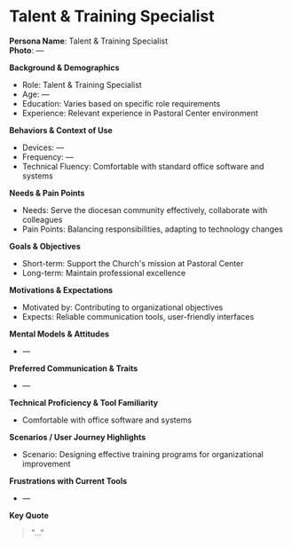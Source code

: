 # Talent & Training Specialist

**Persona Name**: Talent & Training Specialist  
**Photo**: —  

**Background & Demographics**  
- Role: Talent & Training Specialist  
- Age: —  
- Education: Varies based on specific role requirements  
- Experience: Relevant experience in Pastoral Center environment  

**Behaviors & Context of Use**  
- Devices: —  
- Frequency: —  
- Technical Fluency: Comfortable with standard office software and systems  

**Needs & Pain Points**  
- Needs: Serve the diocesan community effectively, collaborate with colleagues  
- Pain Points: Balancing responsibilities, adapting to technology changes  

**Goals & Objectives**  
- Short-term: Support the Church's mission at Pastoral Center  
- Long-term: Maintain professional excellence  

**Motivations & Expectations**  
- Motivated by: Contributing to organizational objectives  
- Expects: Reliable communication tools, user-friendly interfaces  

**Mental Models & Attitudes**  
- —  

**Preferred Communication & Traits**  
- —  

**Technical Proficiency & Tool Familiarity**  
- Comfortable with office software and systems  

**Scenarios / User Journey Highlights**  
- Scenario: Designing effective training programs for organizational improvement  

**Frustrations with Current Tools**  
- —  

**Key Quote**  
> "…"  